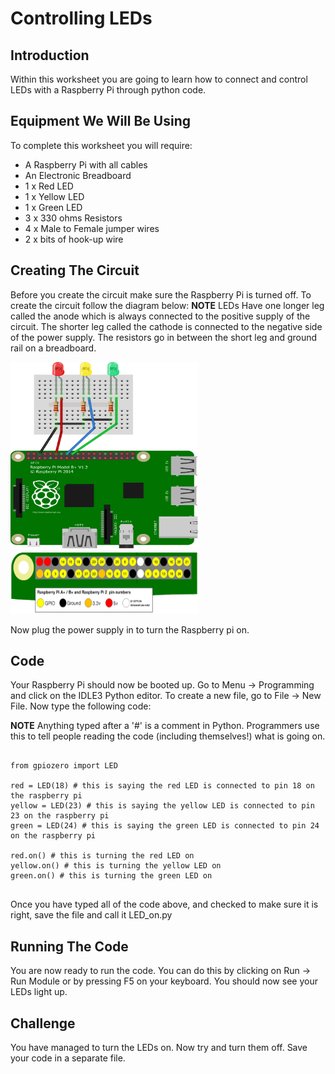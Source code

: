 # Controlling LEDs

## Introduction
Within this worksheet you are going to learn how to connect and control LEDs with a Raspberry Pi through python code.

## Equipment We Will Be Using
To complete this worksheet you will require:
* A Raspberry Pi with all cables
* An Electronic Breadboard
* 1 x Red LED
* 1 x Yellow LED
* 1 x Green LED
* 3 x 330 ohms Resistors
* 4 x Male to Female jumper wires
* 2 x bits of hook-up wire

## Creating The Circuit
Before you create the circuit make sure the Raspberry Pi is turned off.
To create the circuit follow the diagram below:
**NOTE** LEDs Have one longer leg called the anode which is always connected to the positive supply of the circuit. The shorter leg called the cathode is connected to the negative side of the power supply. The resistors go in between the short leg and ground rail on a breadboard.

<img src = "Images/LEDs.png" width = "300px" height = "300px" />
<img src = "Images/Pin_numbers.png" width = "300px" height = "100px" />

Now plug the power supply in to turn the Raspberry pi on.

## Code
Your Raspberry Pi should now be booted up. Go to Menu -> Programming and click on the IDLE3 Python editor. To create a new file, go to File -> New File. Now type the following code:

**NOTE** Anything typed after a '#' is a comment in Python. Programmers use this to tell people reading the code (including themselves!) what is going on.
<pre><code>
from gpiozero import LED

red = LED(18) # this is saying the red LED is connected to pin 18 on the raspberry pi
yellow = LED(23) # this is saying the yellow LED is connected to pin 23 on the raspberry pi
green = LED(24) # this is saying the green LED is connected to pin 24 on the raspberry pi

red.on() # this is turning the red LED on
yellow.on() # this is turning the yellow LED on
green.on() # this is turning the green LED on
</code> </pre>

Once you have typed all of the code above, and checked to make sure it is right, save the file and call it LED_on.py

<div class="page-break"></div>

## Running The Code
You are now ready to run the code. You can do this by clicking on Run -> Run Module or by pressing F5 on your keyboard. You should now see your LEDs light up.

## Challenge
You have managed to turn the LEDs on. Now try and turn them off. Save your code in a separate file.
